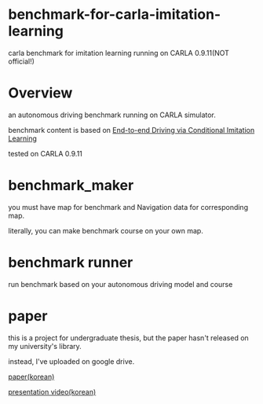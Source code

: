 # benchmark-for-carla-imitation-learning
carla benchmark for imitation learning running on CARLA 0.9.11(NOT official!)


# Overview
an autonomous driving benchmark running on CARLA simulator.

benchmark content is based on [End-to-end Driving via Conditional Imitation Learning
](https://arxiv.org/abs/1710.02410)

tested on CARLA 0.9.11

# benchmark_maker
you must have map for benchmark and Navigation data for corresponding map.

literally, you can make benchmark course on your own map.

# benchmark runner
run benchmark based on your autonomous driving model and course

# paper
this is a project for undergraduate thesis, but the paper hasn't released on my university's library.

instead, I've uploaded on google drive.

[paper(korean)](https://drive.google.com/file/d/1Po2KdzNZ0QiEM0sU_TtCc9wesyc2q1hN/view?usp=sharing)

[presentation video(korean)](https://drive.google.com/file/d/13PeE7181RUUNDKQD5I01NV9hP1l8SX2M/view?usp=sharing)
